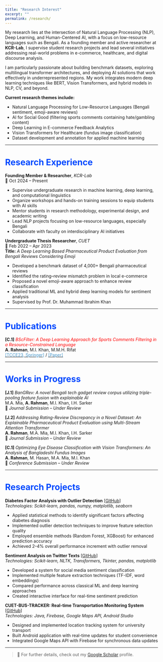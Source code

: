```yaml
---
title: "Research Interest"
excerpt: ""
permalink: /research/
---
```


My research lies at the intersection of Natural Language Processing (NLP), Deep Learning, and Human-Centered AI, with a focus on low-resource languages such as Bengali. As a founding member and active researcher at **KCR-Lab**, I supervise student research projects and lead several initiatives addressing real-world problems in e-commerce, healthcare, and digital discourse analysis.

I am particularly passionate about building benchmark datasets, exploring multilingual transformer architectures, and deploying AI solutions that work effectively in underrepresented regions. My work integrates modern deep learning techniques like BERT, Vision Transformers, and hybrid models in NLP, CV, and beyond.

**Current research themes include:**

* Natural Language Processing for Low-Resource Languages (Bengali sentiment, emoji-aware reviews)
* AI for Social Good (filtering sports comments containing hate/gambling content)
* Deep Learning in E-commerce Feedback Analytics
* Vision Transformers for Healthcare (fundus image classification)
* Dataset development and annotation for applied machine learning

---

# <font color="#0049FF">Research Experience</font>

**Founding Member & Researcher**, *KCR-Lab*  
📍 Oct 2024 – Present  
- Supervise undergraduate research in machine learning, deep learning, and computational linguistics  
- Organize workshops and hands-on training sessions to equip students with AI skills  
- Mentor students in research methodology, experimental design, and academic writing  
- Lead NLP projects focusing on low-resource languages, especially Bengali  
- Collaborate with faculty on interdisciplinary AI initiatives

**Undergraduate Thesis Researcher**, *CUET*  
📍 Feb 2022 – Apr 2023  
**Title:** *A Deep Learning Based Pharmaceutical Product Evaluation from Bengali Reviews Considering Emoji*  
- Developed a benchmark dataset of 4,000+ Bengali pharmaceutical reviews  
- Identified the rating–review mismatch problem in local e-commerce  
- Proposed a novel emoji-aware approach to enhance review classification  
- Applied traditional ML and hybrid deep learning models for sentiment analysis  
- Supervised by Prof. Dr. Muhammad Ibrahim Khan

---

# <font color="#0049FF">Publications</font>
**[C.1]** <font color="red">*BScFilter: A Deep Learning Approach for Sports Comments Filtering in a Resource-Constrained Language*</font>  
**A. Rahman**, M.I. Khan, M.M.H. Rifat  
[<font color="#4796C9">[TCCE23, Springer]</font>](https://www.psit.ac.in/op/tcce23) / [<font color="#4796C9">[Paper]</font>](https://link.springer.com/chapter/10.1007/978-981-97-1923-5_3)

---

# <font color="#0049FF">Works in Progress</font>

**[J.1]** *BanGRev: A novel Bengali tech gadget review corpus utilizing triple-pooling feature fusion with explainable AI*  
M.A. Mia, **A. Rahman**, M.I. Khan, I.H. Sarker  
📝 *Journal Submission – Under Review*  

**[J.2]** *Addressing Rating-Review Discrepancy in a Novel Dataset: An Explainable Pharmaceutical Product Evaluation using Multi-Stream Attention Transformer*  
**A. Rahman**, M.A. Mia, M.I. Khan, I.H. Sarker  
📝 *Journal Submission – Under Review*  

**[C.1]** *Optimizing Eye Disease Classification with Vision Transformers: An Analysis of Bangladeshi Fundus Images*  
**A. Rahman**, M. Hasan, M.A. Mia, M.I. Khan  
📝 *Conference Submission – Under Review*

---

# <font color="#0049FF">Research Projects</font>

**Diabetes Factor Analysis with Outlier Detection** [[GitHub](https://github.com/aminurrahmanashik/Outlier-Based-Diabetes-Factor-Analysis-ML/blob/main/outlier-based-diabetes-factor-analysis-on-pima.ipynb)]  
*Technologies: Scikit-learn, pandas, numpy, matplotlib, seaborn*  
- Applied statistical methods to identify significant factors affecting diabetes diagnosis  
- Implemented outlier detection techniques to improve feature selection quality  
- Employed ensemble methods (Random Forest, XGBoost) for enhanced prediction accuracy  
- Achieved 2–4% overall performance increment with outlier removal  

**Sentiment Analysis on Twitter Texts** [[GitHub](https://github.com/aminurrahmanashik/sentiment_analysis_on_twitter_texts)]  
*Technologies: Scikit-learn, NLTK, Transformers, Tkinter, pandas, matplotlib*  
- Developed a system for social media sentiment classification  
- Implemented multiple feature extraction techniques (TF-IDF, word embeddings)  
- Compared performance across classical ML and deep learning approaches  
- Created interactive interface for real-time sentiment prediction  

**CUET-BUS-TRACKER: Real-time Transportation Monitoring System** [[GitHub](https://github.com/aminurrahmanashik/CUET-BUS-Tracker/tree/master)]  
*Technologies: Java, Firebase, Google Maps API, Android Studio*  
- Designed and implemented location tracking system for university transport  
- Built Android application with real-time updates for student convenience  
- Integrated Google Maps API with Firebase for synchronous data updates  

---

> 📌 For further details, check out my [Google Scholar](https://scholar.google.com/citations?user=tjb0lXcAAAAJ&hl=en&authuser=2) profile.
